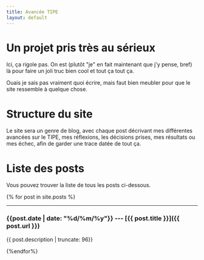```yaml
---
title: Avancée TIPE
layout: default
---
```


# Un projet pris très au sérieux

Ici, ça rigole pas. On est (plutôt "je" en fait maintenant que j'y pense, bref)
là pour faire un joli truc bien cool et tout ça tout ça. 

Ouais je sais pas vraiment quoi écrire, mais faut bien meubler pour que le site
ressemble à quelque chose.


# Structure du site

Le site sera un genre de blog, avec chaque post décrivant mes différentes
avancées sur le TIPE, mes réflexions, les décisions prises, mes résultats ou 
mes échec, afin de garder une trace datée de tout ça.


# Liste des posts

Vous pouvez trouver la liste de tous les posts ci-dessous.

{% for post in site.posts %}

* * *

### {{post.date | date: "%d/%m/%y"}} --- **[{{ post.title }}]({{ post.url }})**
{{ post.description | truncate: 96}}


{%endfor%}

